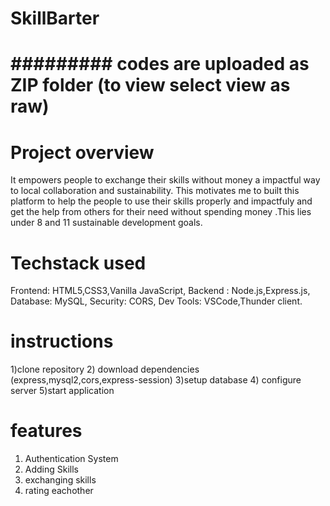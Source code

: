 # SkillBarter
# ######### codes are uploaded as ZIP folder (to view select view as raw) ##############
# Project overview
   It empowers people to exchange their skills without money a  impactful way to  local collaboration and sustainability. This motivates me to built this platform to help the people to use their skills properly and impactfuly and get the help from others for their need without spending money .This lies under 8 and 11 sustainable development goals.
# Techstack used
  Frontend: HTML5,CSS3,Vanilla JavaScript,
  Backend : Node.js,Express.js,
  Database: MySQL,
  Security: CORS,
  Dev Tools: VSCode,Thunder client.

  # instructions
  1)clone repository
  2) download dependencies (express,mysql2,cors,express-session)
  3)setup database
  4) configure server
  5)start application 
  # features 
  1) Authentication System
  2) Adding Skills
  3) exchanging skills
  4) rating eachother
 
   
